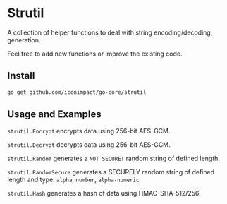 # Strutil

A collection of helper functions to deal with string encoding/decoding, generation.

Feel free to add new functions or improve the existing code.

## Install

```bash
go get github.com/iconimpact/go-core/strutil
```

## Usage and Examples

`strutil.Encrypt` encrypts data using 256-bit AES-GCM.

`strutil.Decrypt` decrypts data using 256-bit AES-GCM.

`strutil.Random` generates a `NOT SECURE!` random string of defined length.

`strutil.RandomSecure` generates a SECURELY random string of defined length and type: `alpha`, `number`, `alpha-numeric`

`strutil.Hash` generates a hash of data using HMAC-SHA-512/256.
